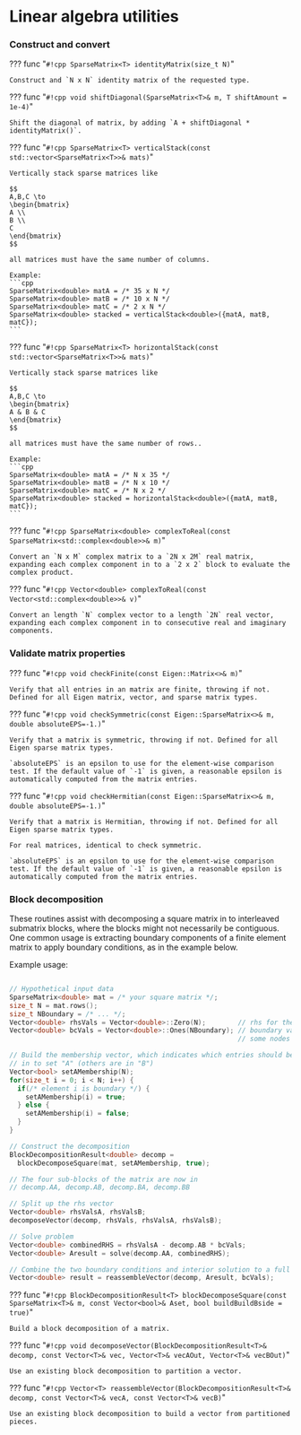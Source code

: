 # Linear algebra utilities

### Construct and convert

??? func "`#!cpp SparseMatrix<T> identityMatrix(size_t N)`"

    Construct and `N x N` identity matrix of the requested type.


??? func "`#!cpp void shiftDiagonal(SparseMatrix<T>& m, T shiftAmount = 1e-4)`"

    Shift the diagonal of matrix, by adding `A + shiftDiagonal * identityMatrix()`.


??? func "`#!cpp SparseMatrix<T> verticalStack(const std::vector<SparseMatrix<T>>& mats)`"

    Vertically stack sparse matrices like

    $$
    A,B,C \to
    \begin{bmatrix}
    A \\
    B \\
    C
    \end{bmatrix}
    $$

    all matrices must have the same number of columns.

    Example:
    ```cpp
    SparseMatrix<double> matA = /* 35 x N */
    SparseMatrix<double> matB = /* 10 x N */
    SparseMatrix<double> matC = /* 2 x N */
    SparseMatrix<double> stacked = verticalStack<double>({matA, matB, matC});
    ```

??? func "`#!cpp SparseMatrix<T> horizontalStack(const std::vector<SparseMatrix<T>>& mats)`"

    Vertically stack sparse matrices like

    $$
    A,B,C \to
    \begin{bmatrix}
    A & B & C
    \end{bmatrix}
    $$

    all matrices must have the same number of rows..

    Example:
    ```cpp
    SparseMatrix<double> matA = /* N x 35 */
    SparseMatrix<double> matB = /* N x 10 */
    SparseMatrix<double> matC = /* N x 2 */
    SparseMatrix<double> stacked = horizontalStack<double>({matA, matB, matC});
    ```

??? func "`#!cpp SparseMatrix<double> complexToReal(const SparseMatrix<std::complex<double>>& m)`"

    Convert an `N x M` complex matrix to a `2N x 2M` real matrix, expanding each complex component in to a `2 x 2` block to evaluate the complex product.


??? func "`#!cpp Vector<double> complexToReal(const Vector<std::complex<double>>& v)`"

    Convert an length `N` complex vector to a length `2N` real vector, expanding each complex component in to consecutive real and imaginary components.


### Validate matrix properties

??? func "`#!cpp void checkFinite(const Eigen::Matrix<>& m)`"

    Verify that all entries in an matrix are finite, throwing if not. Defined for all Eigen matrix, vector, and sparse matrix types.


??? func "`#!cpp void checkSymmetric(const Eigen::SparseMatrix<>& m, double absoluteEPS=-1.)`"

    Verify that a matrix is symmetric, throwing if not. Defined for all Eigen sparse matrix types.

    `absoluteEPS` is an epsilon to use for the element-wise comparison test. If the default value of `-1` is given, a reasonable epsilon is automatically computed from the matrix entries.

??? func "`#!cpp void checkHermitian(const Eigen::SparseMatrix<>& m, double absoluteEPS=-1.)`"

    Verify that a matrix is Hermitian, throwing if not. Defined for all Eigen sparse matrix types.

    For real matrices, identical to check symmetric.

    `absoluteEPS` is an epsilon to use for the element-wise comparison test. If the default value of `-1` is given, a reasonable epsilon is automatically computed from the matrix entries.


### Block decomposition

These routines assist with decomposing a square matrix in to interleaved submatrix blocks, where the blocks might not necessarily be contiguous. One common usage is extracting boundary components of a finite element matrix to apply boundary conditions, as in the example below.

Example usage:
```cpp

// Hypothetical input data
SparseMatrix<double> mat = /* your square matrix */;
size_t N = mat.rows();
size_t NBoundary = /* ... */;
Vector<double> rhsVals = Vector<double>::Zero(N);        // rhs for the system
Vector<double> bcVals = Vector<double>::Ones(NBoundary); // boundary values at
                                                         // some nodes

// Build the membership vector, which indicates which entries should be separated
// in to set "A" (others are in "B")
Vector<bool> setAMembership(N);
for(size_t i = 0; i < N; i++) {
  if(/* element i is boundary */) {
    setAMembership(i) = true;
  } else {
    setAMembership(i) = false;
  }
}

// Construct the decomposition 
BlockDecompositionResult<double> decomp = 
  blockDecomposeSquare(mat, setAMembership, true);

// The four sub-blocks of the matrix are now in
// decomp.AA, decomp.AB, decomp.BA, decomp.BB

// Split up the rhs vector
Vector<double> rhsValsA, rhsValsB;
decomposeVector(decomp, rhsVals, rhsValsA, rhsValsB);

// Solve problem
Vector<double> combinedRHS = rhsValsA - decomp.AB * bcVals;
Vector<double> Aresult = solve(decomp.AA, combinedRHS);

// Combine the two boundary conditions and interior solution to a full vector
Vector<double> result = reassembleVector(decomp, Aresult, bcVals);

```

??? func "`#!cpp BlockDecompositionResult<T> blockDecomposeSquare(const SparseMatrix<T>& m, const Vector<bool>& Aset, bool buildBuildBside = true)`"

    Build a block decomposition of a matrix.

??? func "`#!cpp void decomposeVector(BlockDecompositionResult<T>& decomp, const Vector<T>& vec, Vector<T>& vecAOut, Vector<T>& vecBOut)`"

    Use an existing block decomposition to partition a vector.

??? func "`#!cpp Vector<T> reassembleVector(BlockDecompositionResult<T>& decomp, const Vector<T>& vecA, const Vector<T>& vecB)`"
    
    Use an existing block decomposition to build a vector from partitioned pieces.
